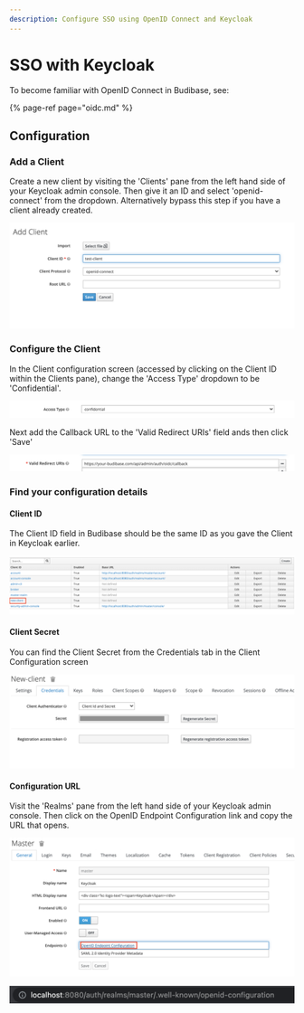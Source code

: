 ```yaml
---
description: Configure SSO using OpenID Connect and Keycloak
---
```


# SSO with Keycloak

To become familiar with OpenID Connect in Budibase, see:

{% page-ref page="oidc.md" %}

## Configuration

### Add a Client

Create a new client by visiting the 'Clients' pane from the left hand side of your Keycloak admin console. Then give it an ID and select 'openid-connect' from the dropdown. Alternatively bypass this step if you have a client already created. 

![](../../../.gitbook/assets/keycloak-create-client.png)

### Configure the Client

In the Client configuration screen \(accessed by clicking on the Client ID within the Clients pane\), change the 'Access Type' dropdown to be 'Confidential'.

![](../../../.gitbook/assets/keycloak-access-type.png)

Next add the Callback URL to the 'Valid Redirect URIs' field ands then click 'Save'

![](../../../.gitbook/assets/keycloak-redirect-uri.png)

### Find your configuration details

#### Client ID

The Client ID field in Budibase should be the same ID as you gave the Client in Keycloak earlier.

![](../../../.gitbook/assets/keycloak-client-id.png)

 

#### Client Secret

You can find the Client Secret from the Credentials tab in the Client Configuration screen

![](../../../.gitbook/assets/keycloak-client-secret.png)

#### Configuration URL

Visit the 'Realms' pane from the left hand side of your Keycloak admin console. Then click on the OpenID Endpoint Configuration link and copy the URL that opens. 

![](../../../.gitbook/assets/keycloak-well-known-configuration.png)

![](../../../.gitbook/assets/keycloak-url.png)

 



